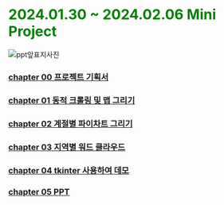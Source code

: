 # <span style='color:#008000'>2024.01.30 ~ 2024.02.06 Mini Project</span>
![ppt앞표지사진](https://github.com/minkyunglee1012/Miny-Project--/assets/156975194/62973dbd-0fd5-4009-b6a8-affe87319725)


### [chapter 00 프로젝트 기획서](https://github.com/minkyunglee1012/Miny-Project--/tree/master/%ED%94%84%EB%A1%9C%EC%A0%9D%ED%8A%B8%20%EA%B8%B0%ED%9A%8D%EC%84%9C)

### [chapter 01 동적 크롤링 및 맵 그리기](https://github.com/minkyunglee1012/Miny-Project--/tree/master/%EB%8F%99%EC%A0%81%20%ED%81%AC%EB%A1%A4%EB%A7%81%20%EB%B0%8F%20%EB%A7%B5%20%EA%B7%B8%EB%A6%AC%EA%B8%B0)

### [chapter 02 계절별 파이차트 그리기](https://github.com/minkyunglee1012/Miny-Project--/tree/master/%EA%B3%84%EC%A0%88%EB%B3%84%20%ED%8C%8C%EC%9D%B4%EC%B0%A8%ED%8A%B8%20%EA%B7%B8%EB%A6%AC%EA%B8%B0)

### [chapter 03 지역별 워드 클라우드](https://github.com/minkyunglee1012/Miny-Project--/tree/master/%EC%A7%80%EC%97%AD%EB%B3%84%20%EC%9B%8C%EB%93%9C%ED%81%B4%EB%9D%BC%EC%9A%B0%EB%93%9C)

### [chapter 04 tkinter 사용하여 데모](https://github.com/minkyunglee1012/Miny-Project--/tree/master/tkinter)

### [chapter 05 PPT](https://github.com/minkyunglee1012/Miny-Project--/tree/master/ppt)
